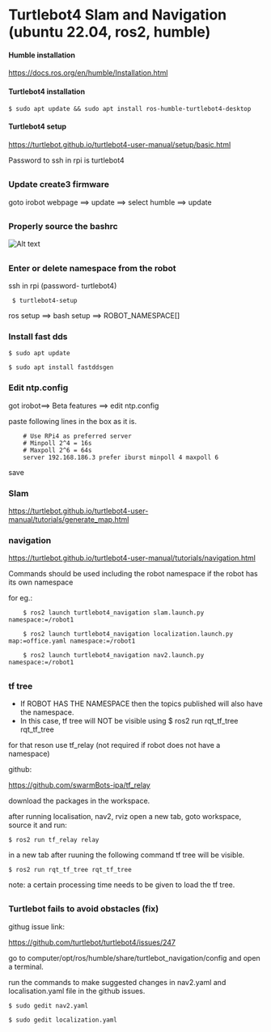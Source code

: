 # Turtlebot4 Slam and Navigation (ubuntu 22.04, ros2, humble)

#### Humble installation
https://docs.ros.org/en/humble/Installation.html

#### Turtlebot4 installation

    $ sudo apt update && sudo apt install ros-humble-turtlebot4-desktop

#### Turtlebot4 setup
https://turtlebot.github.io/turtlebot4-user-manual/setup/basic.html

Password to ssh in rpi is turtlebot4
##
### Update create3 firmware

goto irobot webpage ==> update ==> select humble ==> update
##

###  Properly source the bashrc
![Alt text](image.png)
##

### Enter or delete namespace from the robot

 ssh in rpi (password- turtlebot4)

     $ turtlebot4-setup

ros setup ==> bash setup ==> ROBOT_NAMESPACE[]

### Install fast dds
    $ sudo apt update

    $ sudo apt install fastddsgen

### Edit ntp.config
got irobot==> Beta features ==> edit ntp.config 

paste following lines in the box as it is.

        # Use RPi4 as preferred server
        # Minpoll 2^4 = 16s
        # Maxpoll 2^6 = 64s
        server 192.168.186.3 prefer iburst minpoll 4 maxpoll 6

save
### Slam

https://turtlebot.github.io/turtlebot4-user-manual/tutorials/generate_map.html

### navigation

https://turtlebot.github.io/turtlebot4-user-manual/tutorials/navigation.html

Commands should be used including the robot namespace if the robot has its own namespace

for eg.:

        $ ros2 launch turtlebot4_navigation slam.launch.py namespace:=/robot1

        $ ros2 launch turtlebot4_navigation localization.launch.py map:=office.yaml namespace:=/robot1

        $ ros2 launch turtlebot4_navigation nav2.launch.py namespace:=/robot1
##
### tf tree

* If ROBOT HAS THE NAMESPACE then the topics published will also have the namespace.
* In this case, tf tree will NOT be visible using $ ros2 run rqt_tf_tree rqt_tf_tree

for that reson use tf_relay (not required if robot does not have a namespace)

github:

https://github.com/swarmBots-ipa/tf_relay

download the packages in the workspace.

after running localisation, nav2, rviz open a new tab, goto workspace, source it and run:


    $ ros2 run tf_relay relay

in a new tab after ruuning the following command tf tree will be visible.

    $ ros2 run rqt_tf_tree rqt_tf_tree

note: a certain processing time needs to be given to load the tf tree.
##

### Turtlebot fails to avoid obstacles (fix)
githug issue link:

https://github.com/turtlebot/turtlebot4/issues/247

go to computer/opt/ros/humble/share/turtlebot_navigation/config and open a terminal.

run the commands to make suggested changes in nav2.yaml and localisation.yaml file in the github issues.

    $ sudo gedit nav2.yaml

    $ sudo gedit localization.yaml








  










